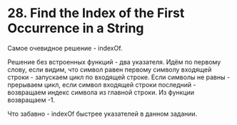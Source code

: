 # 28. Find the Index of the First Occurrence in a String

Самое очевидное решение - indexOf.

Решение без встроенных функций - два указателя. Идём по первому слову, если видим, что символ равен первому символу входящей строки - запускаем цикл по входящей строке. Если символы не равны - прерываем цикл, если символ входящей строки последний - возвращаем индекс символа из главной строки. Из функции возвращаем -1.

Что забавно - indexOf быстрее указателей в данном задании.
